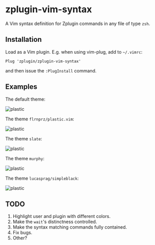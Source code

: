# zplugin-vim-syntax

A Vim syntax definition for Zplugin commands in any file of type `zsh`.

## Installation

Load as a Vim plugin. E.g. when using vim-plug, add to `~/.vimrc`:

```vim
Plug 'zplugin/zplugin-vim-syntax'
```

and then issue the `:PlugInstall` command.

## Examples

The default theme:

![plastic](https://raw.githubusercontent.com/zplugin/zplugin-vim-syntax/master/images/default.png)

The theme `flrnprz/plastic.vim`:

![plastic](https://raw.githubusercontent.com/zplugin/zplugin-vim-syntax/master/images/plastic.png)

The theme `slate`:

![plastic](https://raw.githubusercontent.com/zplugin/zplugin-vim-syntax/master/images/slate.png)

The theme `murphy`:

![plastic](https://raw.githubusercontent.com/zplugin/zplugin-vim-syntax/master/images/murphy.png)

The theme `lucasprag/simpleblack`:

![plastic](https://raw.githubusercontent.com/zplugin/zplugin-vim-syntax/master/images/simpleblack.png)

## TODO

1. Highlight user and plugin with different colors.
2. Make the `wait`'s distinctness controlled.
3. Make the syntax matching commands fully contained.
4. Fix bugs.
5. Other?
